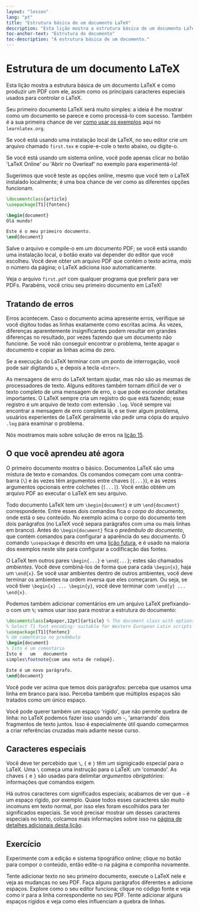 ```yaml
---
layout: "lesson"
lang: "pt"
title: "Estrutura básica de um documento LaTeX"
description: "Esta lição mostra a estrutura básica de um documento LaTeX e como produzir um PDF com ele, assim como os principais caracteres especiais usados para controlar o LaTeX."
toc-anchor-text: "Estrutura do documento"
toc-description: "A estrutura básica de um documento."
---
```


# Estrutura de um documento LaTeX

<span
  class="summary">Esta lição mostra a estrutura básica de um documento LaTeX
  e como produzir um PDF com ele, assim como os principais caracteres especiais
  usados para controlar o LaTeX.</span>

Seu primeiro documento LaTeX será muito simples: a ideia é lhe mostrar como um
documento se parece e como processá-lo com sucesso.  Também é a sua primeira
chance de ver [como usar os exemplos](help) aqui no `learnlatex.org`.

Se você está usando uma instalação local de LaTeX, no seu editor crie um arquivo
chamado `first.tex` e copie-e-cole o texto abaixo, ou digite-o.

Se você está usando um sistema online, você pode apenas clicar no botão 'LaTeX
Online' ou 'Abrir no Overleaf' no exemplo para experimentá-lo!

<p
  class="hint">Sugerimos que você teste as opções online, mesmo que você tem o
  LaTeX instalado localmente;  é uma boa chance de ver como as diferentes opções
  funcionam.</p>

```latex
\documentclass{article}
\usepackage[T1]{fontenc}

\begin{document}
Olá mundo!

Este é o meu primeiro documento.
\end{document}
```

Salve o arquivo e compile-o em um documento PDF; se você está usando uma
instalação local, o botão exato vai depender do editor que você escolheu.  Você
deve obter um arquivo PDF que contém o texto acima, _mais_ o número da página;
o LaTeX adiciona isso automaticamente.

Veja o arquivo `first.pdf` com qualquer programa que preferir para ver PDFs.
Parabéns, você criou seu primeiro documento em LaTeX!

## Tratando de erros

Erros acontecem.
Caso o documento acima apresente erros, verifique se você digitou todas as
linhas exatamente como escritas acima.  Às vezes, diferenças aparentemente
insignificantes podem resultar em grandes diferenças no resultado, por vezes
fazendo que um documento não funcione.  Se você não conseguir encontrar o
problema, tente apagar o documento e copiar as linhas acima do zero.

Se a execução do LaTeX terminar com um ponto de interrogação, você pode sair
digitando `x`, e depois a tecla `<Enter>`.

As mensagens de erro do LaTeX tentam ajudar, mas não são as mesmas de
processadores de texto.  Alguns editores também tornam difícil de ver o texto
completo de uma mensagem de erro, o que pode esconder detalhes importantes.
O LaTeX sempre cria um registro do que está fazendo;  esse registro é um arquivo
de texto com extensão `.log`.  Você sempre vai encontrar a mensagem de erro
completa lá, e se tiver algum problema, usuários experientes de LaTeX geralmente
vão pedir uma cópia do arquivo `.log` para examinar o problema.

<p
  class="hint">Nós mostramos mais sobre solução de erros na
  <a href="./lesson-15">lição 15</a>.</p>

## O que você aprendeu até agora

O primeiro documento mostra o básico.
Documentos LaTeX são uma mistura de texto e comandos.
Os comandos começam com uma contra-barra (``\``) e às vezes têm argumentos entre
chaves (`{...}`), e às vezes argumentos opcionais entre colchetes (`[...]`).
Você então obtém um arquivo PDF ao executar o LaTeX em seu arquivo.

Todo documento LaTeX tem um `\begin{document}` e um `\end{document}`
correspondente.
Entre esses dois comandos fica o _corpo do documento_, onde está o seu conteúdo.
No exemplo acima o corpo do documento tem dois parágrafos (no LaTeX você separa
parágrafos com uma ou mais linhas em branco).
Antes do `\begin{document}` fica o _preâmbulo do documento_, que contém comandos
para configurar a aparência do seu documento.
O comando `\usepackage` é descrito em uma [lição futura](lesson-06), e é usado
na maioria dos exemplos neste site para configurar a codificação das fontes.

O LaTeX tem outros pares `\begin{...}` e `\end{...}`; estes são chamados
_ambientes_.  Você deve combiná-los de forma que para cada `\begin{x}`, haja um
`\end{x}`.  Se você usar ambientes dentro de outros ambientes, você deve
terminar os ambientes na ordem inversa que eles começaram.  Ou seja, se você
tiver `\begin{x} ... \begin{y}`, você deve terminar com `\end{y} ... \end{x}`.

Podemos também adicionar comentários em um arquivo LaTeX prefixando-o com um
`%`; vamos usar isso para mostrar a estrutura do documento:

```latex
\documentclass[a4paper,12pt]{article} % The document class with options
% Select T1 font encoding: suitable for Western European Latin scripts
\usepackage[T1]{fontenc}
% Um comentário no preâmbulo
\begin{document}
% Isto é um comentário
Isto é   um   documento
simples\footnote{com uma nota de rodapé}.

Este é um novo parágrafo.
\end{document}
```

Você pode ver acima que temos dois parágrafos:  perceba que usamos uma linha em
branco para isso.  Perceba também que múltiplos espaços são tratados como um
único espaço.

Você pode querer também um espaço 'rígido', que não permite quebra de linha: no
LaTeX podemos fazer isso usando um `~`, 'amarrando' dois fragmentos de texto
juntos.  Isso é especialmente útil quando começarmos a criar referências
cruzadas mais adiante nesse curso.

## Caracteres especiais

Você deve ter percebido que ``\``, `{` e `}` têm um signigicado especial para o
LaTeX.  Uma ``\`` começa uma instrução para o LaTeX: um 'comando'.  As chaves
`{` e `}` são usadas para delimitar _argumentos obrigatórios_: informações que
comandos exigem.

Há outros caracteres com significados especiais; acabamos de ver que `~` é um
espaço rígido, por exemplo.  Quase todos esses caracteres são _muito_ incomuns
em texto normal, por isso eles foram escolhidos para ter significados especiais.
Se você precisar mostrar um desses caracteres especiais no texto, colcamos mais
informações sobre isso na
[página de detalhes adicionais desta lição](more-03).

## Exercício

Experimente com a edição e sistema tipográfico online;  clique no botão para
compor o conteúdo, então edite-o na página e componha novamente.

Tente adicionar texto no seu primeiro documento,  execute o LaTeX nele e veja
as mudanças no seu PDF.  Faça alguns parágrafos diferentes e adicione espaços.
Explore como o seu editor funciona;  clique no código fonte e veja como ir para
a linha correspondente no seu PDF.  Tente adicionar alguns espaços rígidos e
veja como eles influenciam a quebra de linhas.
